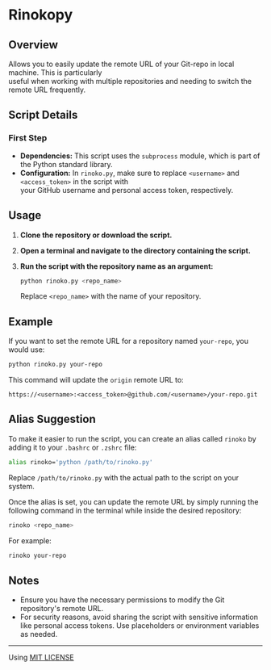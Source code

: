 # Rinokopy

## Overview

Allows you to easily update the remote URL of your Git-repo in local machine. This is particularly<br>
useful when working with multiple repositories and needing to switch the remote URL frequently.

## Script Details
### First Step

- **Dependencies:** This script uses the `subprocess` module, which is part of the Python standard library.
- **Configuration:** In `rinoko.py`, make sure to replace `<username>` and `<access_token>` in the script with<br>
your GitHub username and personal access token, respectively.


## Usage

1. **Clone the repository or download the script.**
   
2. **Open a terminal and navigate to the directory containing the script.**

3. **Run the script with the repository name as an argument:**

    ```bash
    python rinoko.py <repo_name>
    ```
    
    Replace `<repo_name>` with the name of your repository.

## Example

If you want to set the remote URL for a repository named `your-repo`, you would use:

```bash
python rinoko.py your-repo
```

This command will update the `origin` remote URL to:

```
https://<username>:<access_token>@github.com/<username>/your-repo.git
```

## Alias Suggestion

To make it easier to run the script, you can create an alias called `rinoko` by adding it to your `.bashrc` or `.zshrc` file:

```bash
alias rinoko='python /path/to/rinoko.py'
```

Replace `/path/to/rinoko.py` with the actual path to the script on your system.

Once the alias is set, you can update the remote URL by simply running the following command in the terminal while inside the desired repository:

```bash
rinoko <repo_name>
```

For example:

```bash
rinoko your-repo
```

## Notes

- Ensure you have the necessary permissions to modify the Git repository's remote URL.
- For security reasons, avoid sharing the script with sensitive information like personal access tokens. Use placeholders or environment variables as needed.

---

Using [MIT LICENSE](/LICENSE)
